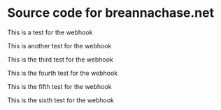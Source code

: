 # Source code for breannachase.net

This is a test for the webhook

This is another test for the webhook

This is the third test for the webhook

This is the fourth test for the webhook

This is the fifth test for the webhook

This is the sixth test for the webhook
